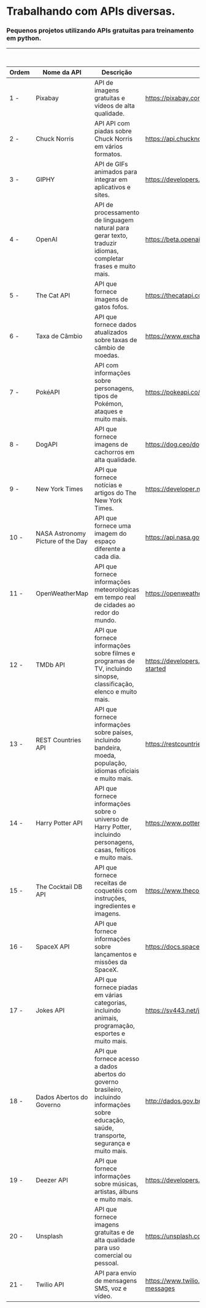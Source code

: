 # Trabalhando com APIs diversas.

### Pequenos projetos utilizando APIs gratuítas para treinamento em python.
---
&nbsp;  


| Ordem | Nome da API | Descrição | URL |
| ----- | ----------- | --------- | -------- |
1 - | Pixabay | API de imagens gratuitas e vídeos de alta qualidade. | https://pixabay.com/api/docs/ |
2 - | Chuck Norris | API	API com piadas sobre Chuck Norris em vários formatos. |	https://api.chucknorris.io/ |
3 - | GIPHY | API de GIFs animados para integrar em aplicativos e sites. | https://developers.giphy.com/docs/api/ |
4 - | OpenAI | API de processamento de linguagem natural para gerar texto, traduzir idiomas, completar frases e muito mais. | https://beta.openai.com/docs/api/ |
5 - | The Cat	API | API que fornece imagens de gatos fofos. | https://thecatapi.com/ |
6 - | Taxa de Câmbio | API que fornece dados atualizados sobre taxas de câmbio de moedas. | https://www.exchangerate-api.com/docs/ |
7 - | PokéAPI | API com informações sobre personagens, tipos de Pokémon, ataques e muito mais. | https://pokeapi.co/docs/v2 |
8 - | DogAPI | API que fornece imagens de cachorros em alta qualidade. | https://dog.ceo/dog-api/ |
9 - | New York Times | API que fornece notícias e artigos do The New York Times. | https://developer.nytimes.com/docs |
10 - | NASA Astronomy Picture of the Day | API que fornece uma imagem do espaço diferente a cada dia. | https://api.nasa.gov/planetary/apod.html |
11 - | OpenWeatherMap | API que fornece informações meteorológicas em tempo real de cidades ao redor do mundo. | https://openweathermap.org/api |
12 - | TMDb API | API que fornece informações sobre filmes e programas de TV, incluindo sinopse, classificação, elenco e muito mais. | https://developers.themoviedb.org/3/getting-started |
13 - | REST Countries	API | API que fornece informações sobre países, incluindo bandeira, moeda, população, idiomas oficiais e muito mais. | https://restcountries.com/ |
14 - | Harry Potter API | API que fornece informações sobre o universo de Harry Potter, incluindo personagens, casas, feitiços e muito mais. | https://www.potterapi.com/ |
15 - | The Cocktail DB API | API que fornece receitas de coquetéis com instruções, ingredientes e imagens. | https://www.thecocktaildb.com/api.php |
16 - | SpaceX API | API que fornece informações sobre lançamentos e missões da SpaceX. | https://docs.spacexdata.com/?version=latest |
17 - | Jokes API | API que fornece piadas em várias categorias, incluindo animais, programação, esportes e muito mais. | https://sv443.net/jokeapi/v2/ |
18 - | Dados Abertos do Governo | API que fornece acesso a dados abertos do governo brasileiro, incluindo informações sobre educação, saúde, transporte, segurança e muito mais. | http://dados.gov.br/ |
19 - | Deezer API | API que fornece informações sobre músicas, artistas, álbuns e muito mais. | https://developers.deezer.com/api |
20 - | Unsplash | API que fornece imagens gratuitas e de alta qualidade para uso comercial ou pessoal. | https://unsplash.com/developers |
21 - | Twilio	API | API para envio de  mensagens SMS, voz e vídeo. | https://www.twilio.com/docs/api/messaging/send-messages |
